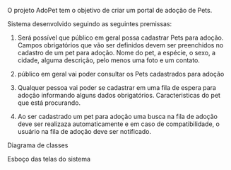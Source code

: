 O projeto AdoPet tem o objetivo de criar um portal de adoção de Pets.


Sistema desenvolvido seguindo as seguintes premissas: 
1. Será possível que público em geral possa cadastrar Pets para adoção.
    Campos obrigatórios que vão ser definidos devem ser preenchidos no cadastro de um pet para adoção. Nome do pet, a espécie, o sexo, a cidade, alguma descrição, pelo menos uma foto e um contato.

2. público em geral vai poder consultar os Pets cadastrados para adoção
3. Qualquer pessoa vai poder se cadastrar em uma fila de espera para adoção informando alguns dados obrigatórios. 
    Caracteristicas do pet que está procurando. 
4. Ao ser cadastrado um pet para adoção uma busca na fila de adoção deve ser realizaza automaticamente e em caso de compatibilidade, o usuário na fila de adoção deve ser notificado.


Diagrama de classes

Esboço das telas do sistema